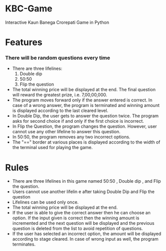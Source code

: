 # KBC-Game
Interactive Kaun Banega Crorepati Game in Python

# Features
### There will be random questions every time
- There are three lifelines:
  1. Double dip
  2. 50:50
  3. Flip the question
- The total winning price will be displayed at the end.
The final question will reward the greatest prize, i.e.
7,00,00,000.
- The program moves forward only if the answer
entered is correct. In case of a wrong answer, the
program is terminated and winning amount is
displayed according to the last cleared level.
- In Double Dip, the user gets to answer the question
twice. The program asks for second choice if and only
if the first choice is incorrect.
- In Flip the Question, the program changes the
question. However, user cannot use any other lifeline
to answer this question.
- In 50:50, the program removes any two incorrect
options.
- The "==" border at various places is displayed
according to the width of the terminal used for
playing the game.

# Rules
- There are three lifelines in this game named 50:50 ,
Double dip , and Flip the question.
- Users cannot use another lifelin e after taking Double
Dip and Flip the question
- Lifelines can be used only once.
- The total winning price will be displayed at the end.
- If the user is able to give the correct answer then he
can choose an option. If the input given is correct
then the winning amount is incremented and the
next question will be displayed and the previous
question is deleted from the list to avoid repetition of
questions.
- If the user has selected an incorrect option, the
amount will be displayed according to stage cleared.
In case of wrong input as well, the program
terminates.

